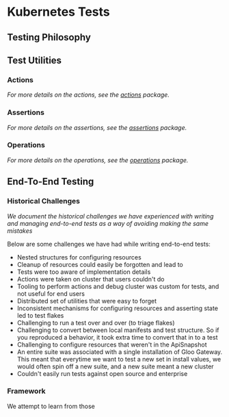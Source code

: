 # Kubernetes Tests

## Testing Philosophy


## Test Utilities
### Actions
_For more details on the actions, see the [actions](./testutils/actions) package._

### Assertions
_For more details on the assertions, see the [assertions](./testutils/assertions) package._

### Operations
_For more details on the operations, see the [operations](./testutils/operations) package._




## End-To-End Testing

### Historical Challenges
_We document the historical challenges we have experienced with writing and managing end-to-end tests as a way of avoiding making the same mistakes_

Below are some challenges we have had while writing end-to-end tests:

- Nested structures for configuring resources
- Cleanup of resources could easily be forgotten and lead to 
- Tests were too aware of implementation details
- Actions were taken on cluster that users couldn't do
- Tooling to perform actions and debug cluster was custom for tests, and not useful for end users
- Distributed set of utilities that were easy to forget
- Inconsistent mechanisms for configuring resources and asserting state led to test flakes
- Challenging to run a test over and over (to triage flakes)
- Challenging to convert between local manifests and test structure. So if you reproduced a behavior, it took extra time to convert that in to a test
- Challenging to configure resources that weren't in the ApiSnapshot
- An entire suite was associated with a single installation of Gloo Gateway. This meant that everytime we want to test a new set in install values, we would often spin off a new suite, and a new suite meant a new cluster
- Couldn't easily run tests against open source and enterprise


### Framework
We attempt to learn from those 
